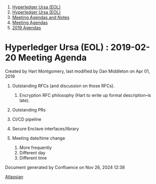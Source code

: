 1. [Hyperledger Ursa (EOL)](index.html)
2. [Hyperledger Ursa (EOL)](19595269.html)
3. [Meeting Agendas and Notes](Meeting-Agendas-and-Notes_19603313.html)
4. [Meeting Agendas](Meeting-Agendas_19603319.html)
5. [2019 Agendas](2019-Agendas_19611656.html)

# Hyperledger Ursa (EOL) : 2019-02-20 Meeting Agenda

Created by Hart Montgomery, last modified by Dan Middleton on Apr 01, 2019

1. Outstanding RFCs (and discussion on those RFCs).
   
   1. Encryption RFC philosophy (Hart to write up formal description–is late).
2. Outstanding PRs
3. CI/CD pipeline
4. Secure Enclave interfaces/library
5. Meeting date/time change
   
   1. More frequently
   2. Different day
   3. Different time

Document generated by Confluence on Nov 26, 2024 12:38

[Atlassian](http://www.atlassian.com/)
